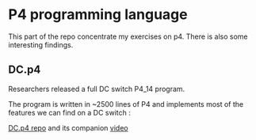 # P4 programming language

This part of the repo concentrate my exercises on p4. There is also some interesting findings.


## DC.p4

Researchers released a full DC switch P4_14 program. 

The program is written in ~2500 lines of P4 and implements most of the features we can find on a DC switch : 

[DC.p4 repo](https://github.com/p4lang/papers/tree/master/sosr15) and its companion [video](https://www.youtube.com/watch?v=fAEVYQH2BKA)
